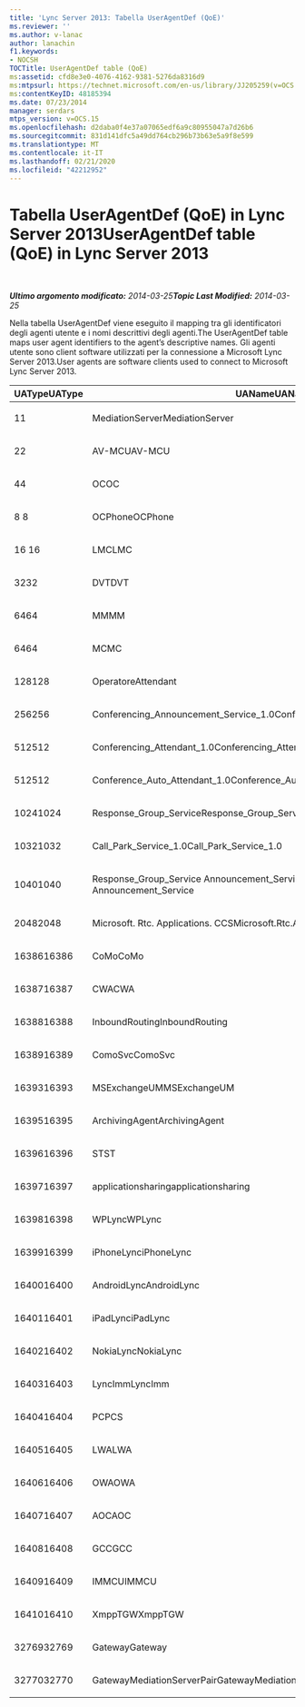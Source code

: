 ```yaml
---
title: 'Lync Server 2013: Tabella UserAgentDef (QoE)'
ms.reviewer: ''
ms.author: v-lanac
author: lanachin
f1.keywords:
- NOCSH
TOCTitle: UserAgentDef table (QoE)
ms:assetid: cfd8e3e0-4076-4162-9381-5276da8316d9
ms:mtpsurl: https://technet.microsoft.com/en-us/library/JJ205259(v=OCS.15)
ms:contentKeyID: 48185394
ms.date: 07/23/2014
manager: serdars
mtps_version: v=OCS.15
ms.openlocfilehash: d2daba0f4e37a07065edf6a9c80955047a7d26b6
ms.sourcegitcommit: 831d141dfc5a49dd764cb296b73b63e5a9f8e599
ms.translationtype: MT
ms.contentlocale: it-IT
ms.lasthandoff: 02/21/2020
ms.locfileid: "42212952"
---
```

<div data-xmlns="http://www.w3.org/1999/xhtml">

<div class="topic" data-xmlns="http://www.w3.org/1999/xhtml" data-msxsl="urn:schemas-microsoft-com:xslt" data-cs="https://msdn.microsoft.com/">

<div data-asp="https://msdn2.microsoft.com/asp">

# <a name="useragentdef-table-qoe-in-lync-server-2013"></a><span data-ttu-id="c2ea3-102">Tabella UserAgentDef (QoE) in Lync Server 2013</span><span class="sxs-lookup"><span data-stu-id="c2ea3-102">UserAgentDef table (QoE) in Lync Server 2013</span></span>

</div>

<div id="mainSection">

<div id="mainBody">

<span> </span>

<span data-ttu-id="c2ea3-103">_**Ultimo argomento modificato:** 2014-03-25_</span><span class="sxs-lookup"><span data-stu-id="c2ea3-103">_**Topic Last Modified:** 2014-03-25_</span></span>

<span data-ttu-id="c2ea3-104">Nella tabella UserAgentDef viene eseguito il mapping tra gli identificatori degli agenti utente e i nomi descrittivi degli agenti.</span><span class="sxs-lookup"><span data-stu-id="c2ea3-104">The UserAgentDef table maps user agent identifiers to the agent’s descriptive names.</span></span> <span data-ttu-id="c2ea3-105">Gli agenti utente sono client software utilizzati per la connessione a Microsoft Lync Server 2013.</span><span class="sxs-lookup"><span data-stu-id="c2ea3-105">User agents are software clients used to connect to Microsoft Lync Server 2013.</span></span>


<table>
<colgroup>
<col style="width: 33%" />
<col style="width: 33%" />
<col style="width: 33%" />
</colgroup>
<thead>
<tr class="header">
<th><span data-ttu-id="c2ea3-106">UAType</span><span class="sxs-lookup"><span data-stu-id="c2ea3-106">UAType</span></span></th>
<th><span data-ttu-id="c2ea3-107">UAName</span><span class="sxs-lookup"><span data-stu-id="c2ea3-107">UAName</span></span></th>
<th><span data-ttu-id="c2ea3-108">UACategory</span><span class="sxs-lookup"><span data-stu-id="c2ea3-108">UACategory</span></span></th>
</tr>
</thead>
<tbody>
<tr class="odd">
<td><p><span data-ttu-id="c2ea3-109">1</span><span class="sxs-lookup"><span data-stu-id="c2ea3-109">1</span></span></p></td>
<td><p><span data-ttu-id="c2ea3-110">MediationServer</span><span class="sxs-lookup"><span data-stu-id="c2ea3-110">MediationServer</span></span></p></td>
<td><p><span data-ttu-id="c2ea3-111">MediationServer</span><span class="sxs-lookup"><span data-stu-id="c2ea3-111">MediationServer</span></span></p></td>
</tr>
<tr class="even">
<td><p><span data-ttu-id="c2ea3-112">2</span><span class="sxs-lookup"><span data-stu-id="c2ea3-112">2</span></span></p></td>
<td><p><span data-ttu-id="c2ea3-113">AV-MCU</span><span class="sxs-lookup"><span data-stu-id="c2ea3-113">AV-MCU</span></span></p></td>
<td><p><span data-ttu-id="c2ea3-114">AV-MCU</span><span class="sxs-lookup"><span data-stu-id="c2ea3-114">AV-MCU</span></span></p></td>
</tr>
<tr class="odd">
<td><p><span data-ttu-id="c2ea3-115">4</span><span class="sxs-lookup"><span data-stu-id="c2ea3-115">4</span></span></p></td>
<td><p><span data-ttu-id="c2ea3-116">OC</span><span class="sxs-lookup"><span data-stu-id="c2ea3-116">OC</span></span></p></td>
<td><p><span data-ttu-id="c2ea3-117">OC</span><span class="sxs-lookup"><span data-stu-id="c2ea3-117">OC</span></span></p></td>
</tr>
<tr class="even">
<td><p><span data-ttu-id="c2ea3-118">8 </span><span class="sxs-lookup"><span data-stu-id="c2ea3-118">8</span></span></p></td>
<td><p><span data-ttu-id="c2ea3-119">OCPhone</span><span class="sxs-lookup"><span data-stu-id="c2ea3-119">OCPhone</span></span></p></td>
<td><p><span data-ttu-id="c2ea3-120">OCPhone</span><span class="sxs-lookup"><span data-stu-id="c2ea3-120">OCPhone</span></span></p></td>
</tr>
<tr class="odd">
<td><p><span data-ttu-id="c2ea3-121">16 </span><span class="sxs-lookup"><span data-stu-id="c2ea3-121">16</span></span></p></td>
<td><p><span data-ttu-id="c2ea3-122">LMC</span><span class="sxs-lookup"><span data-stu-id="c2ea3-122">LMC</span></span></p></td>
<td><p><span data-ttu-id="c2ea3-123">LMC</span><span class="sxs-lookup"><span data-stu-id="c2ea3-123">LMC</span></span></p></td>
</tr>
<tr class="even">
<td><p><span data-ttu-id="c2ea3-124">32</span><span class="sxs-lookup"><span data-stu-id="c2ea3-124">32</span></span></p></td>
<td><p><span data-ttu-id="c2ea3-125">DVT</span><span class="sxs-lookup"><span data-stu-id="c2ea3-125">DVT</span></span></p></td>
<td><p><span data-ttu-id="c2ea3-126">DVT</span><span class="sxs-lookup"><span data-stu-id="c2ea3-126">DVT</span></span></p></td>
</tr>
<tr class="odd">
<td><p><span data-ttu-id="c2ea3-127">64</span><span class="sxs-lookup"><span data-stu-id="c2ea3-127">64</span></span></p></td>
<td><p><span data-ttu-id="c2ea3-128">MM</span><span class="sxs-lookup"><span data-stu-id="c2ea3-128">MM</span></span></p></td>
<td><p><span data-ttu-id="c2ea3-129">MM</span><span class="sxs-lookup"><span data-stu-id="c2ea3-129">MM</span></span></p></td>
</tr>
<tr class="even">
<td><p><span data-ttu-id="c2ea3-130">64</span><span class="sxs-lookup"><span data-stu-id="c2ea3-130">64</span></span></p></td>
<td><p><span data-ttu-id="c2ea3-131">MC</span><span class="sxs-lookup"><span data-stu-id="c2ea3-131">MC</span></span></p></td>
<td><p><span data-ttu-id="c2ea3-132">MM</span><span class="sxs-lookup"><span data-stu-id="c2ea3-132">MM</span></span></p></td>
</tr>
<tr class="odd">
<td><p><span data-ttu-id="c2ea3-133">128</span><span class="sxs-lookup"><span data-stu-id="c2ea3-133">128</span></span></p></td>
<td><p><span data-ttu-id="c2ea3-134">Operatore</span><span class="sxs-lookup"><span data-stu-id="c2ea3-134">Attendant</span></span></p></td>
<td><p><span data-ttu-id="c2ea3-135">Operatore</span><span class="sxs-lookup"><span data-stu-id="c2ea3-135">Attendant</span></span></p></td>
</tr>
<tr class="even">
<td><p><span data-ttu-id="c2ea3-136">256</span><span class="sxs-lookup"><span data-stu-id="c2ea3-136">256</span></span></p></td>
<td><p><span data-ttu-id="c2ea3-137">Conferencing_Announcement_Service_1.0</span><span class="sxs-lookup"><span data-stu-id="c2ea3-137">Conferencing_Announcement_Service_1.0</span></span></p></td>
<td><p><span data-ttu-id="c2ea3-138">CAS</span><span class="sxs-lookup"><span data-stu-id="c2ea3-138">CAS</span></span></p></td>
</tr>
<tr class="odd">
<td><p><span data-ttu-id="c2ea3-139">512</span><span class="sxs-lookup"><span data-stu-id="c2ea3-139">512</span></span></p></td>
<td><p><span data-ttu-id="c2ea3-140">Conferencing_Attendant_1.0</span><span class="sxs-lookup"><span data-stu-id="c2ea3-140">Conferencing_Attendant_1.0</span></span></p></td>
<td><p><span data-ttu-id="c2ea3-141">CAA</span><span class="sxs-lookup"><span data-stu-id="c2ea3-141">CAA</span></span></p></td>
</tr>
<tr class="even">
<td><p><span data-ttu-id="c2ea3-142">512</span><span class="sxs-lookup"><span data-stu-id="c2ea3-142">512</span></span></p></td>
<td><p><span data-ttu-id="c2ea3-143">Conference_Auto_Attendant_1.0</span><span class="sxs-lookup"><span data-stu-id="c2ea3-143">Conference_Auto_Attendant_1.0</span></span></p></td>
<td><p><span data-ttu-id="c2ea3-144">CAA</span><span class="sxs-lookup"><span data-stu-id="c2ea3-144">CAA</span></span></p></td>
</tr>
<tr class="odd">
<td><p><span data-ttu-id="c2ea3-145">1024</span><span class="sxs-lookup"><span data-stu-id="c2ea3-145">1024</span></span></p></td>
<td><p><span data-ttu-id="c2ea3-146">Response_Group_Service</span><span class="sxs-lookup"><span data-stu-id="c2ea3-146">Response_Group_Service</span></span></p></td>
<td><p><span data-ttu-id="c2ea3-147">RGS</span><span class="sxs-lookup"><span data-stu-id="c2ea3-147">RGS</span></span></p></td>
</tr>
<tr class="even">
<td><p><span data-ttu-id="c2ea3-148">1032</span><span class="sxs-lookup"><span data-stu-id="c2ea3-148">1032</span></span></p></td>
<td><p><span data-ttu-id="c2ea3-149">Call_Park_Service_1.0</span><span class="sxs-lookup"><span data-stu-id="c2ea3-149">Call_Park_Service_1.0</span></span></p></td>
<td><p><span data-ttu-id="c2ea3-150">CPS</span><span class="sxs-lookup"><span data-stu-id="c2ea3-150">CPS</span></span></p></td>
</tr>
<tr class="odd">
<td><p><span data-ttu-id="c2ea3-151">1040</span><span class="sxs-lookup"><span data-stu-id="c2ea3-151">1040</span></span></p></td>
<td><p><span data-ttu-id="c2ea3-152">Response_Group_Service Announcement_Service</span><span class="sxs-lookup"><span data-stu-id="c2ea3-152">Response_Group_Service Announcement_Service</span></span></p></td>
<td><p><span data-ttu-id="c2ea3-153">COME</span><span class="sxs-lookup"><span data-stu-id="c2ea3-153">AS</span></span></p></td>
</tr>
<tr class="even">
<td><p><span data-ttu-id="c2ea3-154">2048</span><span class="sxs-lookup"><span data-stu-id="c2ea3-154">2048</span></span></p></td>
<td><p><span data-ttu-id="c2ea3-155">Microsoft. Rtc. Applications. CCS</span><span class="sxs-lookup"><span data-stu-id="c2ea3-155">Microsoft.Rtc.Applications.Ccs</span></span></p></td>
<td><p><span data-ttu-id="c2ea3-156">CCS</span><span class="sxs-lookup"><span data-stu-id="c2ea3-156">CCS</span></span></p></td>
</tr>
<tr class="odd">
<td><p><span data-ttu-id="c2ea3-157">16386</span><span class="sxs-lookup"><span data-stu-id="c2ea3-157">16386</span></span></p></td>
<td><p><span data-ttu-id="c2ea3-158">CoMo</span><span class="sxs-lookup"><span data-stu-id="c2ea3-158">CoMo</span></span></p></td>
<td><p><span data-ttu-id="c2ea3-159">CoMo</span><span class="sxs-lookup"><span data-stu-id="c2ea3-159">CoMo</span></span></p></td>
</tr>
<tr class="even">
<td><p><span data-ttu-id="c2ea3-160">16387</span><span class="sxs-lookup"><span data-stu-id="c2ea3-160">16387</span></span></p></td>
<td><p><span data-ttu-id="c2ea3-161">CWA</span><span class="sxs-lookup"><span data-stu-id="c2ea3-161">CWA</span></span></p></td>
<td><p><span data-ttu-id="c2ea3-162">CWA</span><span class="sxs-lookup"><span data-stu-id="c2ea3-162">CWA</span></span></p></td>
</tr>
<tr class="odd">
<td><p><span data-ttu-id="c2ea3-163">16388</span><span class="sxs-lookup"><span data-stu-id="c2ea3-163">16388</span></span></p></td>
<td><p><span data-ttu-id="c2ea3-164">InboundRouting</span><span class="sxs-lookup"><span data-stu-id="c2ea3-164">InboundRouting</span></span></p></td>
<td><p><span data-ttu-id="c2ea3-165">InboundRouting</span><span class="sxs-lookup"><span data-stu-id="c2ea3-165">InboundRouting</span></span></p></td>
</tr>
<tr class="even">
<td><p><span data-ttu-id="c2ea3-166">16389</span><span class="sxs-lookup"><span data-stu-id="c2ea3-166">16389</span></span></p></td>
<td><p><span data-ttu-id="c2ea3-167">ComoSvc</span><span class="sxs-lookup"><span data-stu-id="c2ea3-167">ComoSvc</span></span></p></td>
<td><p><span data-ttu-id="c2ea3-168">ComoSvc</span><span class="sxs-lookup"><span data-stu-id="c2ea3-168">ComoSvc</span></span></p></td>
</tr>
<tr class="odd">
<td><p><span data-ttu-id="c2ea3-169">16393</span><span class="sxs-lookup"><span data-stu-id="c2ea3-169">16393</span></span></p></td>
<td><p><span data-ttu-id="c2ea3-170">MSExchangeUM</span><span class="sxs-lookup"><span data-stu-id="c2ea3-170">MSExchangeUM</span></span></p></td>
<td><p><span data-ttu-id="c2ea3-171">ExUM</span><span class="sxs-lookup"><span data-stu-id="c2ea3-171">ExUM</span></span></p></td>
</tr>
<tr class="even">
<td><p><span data-ttu-id="c2ea3-172">16395</span><span class="sxs-lookup"><span data-stu-id="c2ea3-172">16395</span></span></p></td>
<td><p><span data-ttu-id="c2ea3-173">ArchivingAgent</span><span class="sxs-lookup"><span data-stu-id="c2ea3-173">ArchivingAgent</span></span></p></td>
<td><p><span data-ttu-id="c2ea3-174">ARCHAGENT</span><span class="sxs-lookup"><span data-stu-id="c2ea3-174">ARCHAGENT</span></span></p></td>
</tr>
<tr class="odd">
<td><p><span data-ttu-id="c2ea3-175">16396</span><span class="sxs-lookup"><span data-stu-id="c2ea3-175">16396</span></span></p></td>
<td><p><span data-ttu-id="c2ea3-176">ST</span><span class="sxs-lookup"><span data-stu-id="c2ea3-176">ST</span></span></p></td>
<td><p><span data-ttu-id="c2ea3-177">ST</span><span class="sxs-lookup"><span data-stu-id="c2ea3-177">ST</span></span></p></td>
</tr>
<tr class="even">
<td><p><span data-ttu-id="c2ea3-178">16397</span><span class="sxs-lookup"><span data-stu-id="c2ea3-178">16397</span></span></p></td>
<td><p><span data-ttu-id="c2ea3-179">applicationsharing</span><span class="sxs-lookup"><span data-stu-id="c2ea3-179">applicationsharing</span></span></p></td>
<td><p><span data-ttu-id="c2ea3-180">ASMCU</span><span class="sxs-lookup"><span data-stu-id="c2ea3-180">ASMCU</span></span></p></td>
</tr>
<tr class="odd">
<td><p><span data-ttu-id="c2ea3-181">16398</span><span class="sxs-lookup"><span data-stu-id="c2ea3-181">16398</span></span></p></td>
<td><p><span data-ttu-id="c2ea3-182">WPLync</span><span class="sxs-lookup"><span data-stu-id="c2ea3-182">WPLync</span></span></p></td>
<td><p><span data-ttu-id="c2ea3-183">WPLync</span><span class="sxs-lookup"><span data-stu-id="c2ea3-183">WPLync</span></span></p></td>
</tr>
<tr class="even">
<td><p><span data-ttu-id="c2ea3-184">16399</span><span class="sxs-lookup"><span data-stu-id="c2ea3-184">16399</span></span></p></td>
<td><p><span data-ttu-id="c2ea3-185">iPhoneLync</span><span class="sxs-lookup"><span data-stu-id="c2ea3-185">iPhoneLync</span></span></p></td>
<td><p><span data-ttu-id="c2ea3-186">iPhoneLync</span><span class="sxs-lookup"><span data-stu-id="c2ea3-186">iPhoneLync</span></span></p></td>
</tr>
<tr class="odd">
<td><p><span data-ttu-id="c2ea3-187">16400</span><span class="sxs-lookup"><span data-stu-id="c2ea3-187">16400</span></span></p></td>
<td><p><span data-ttu-id="c2ea3-188">AndroidLync</span><span class="sxs-lookup"><span data-stu-id="c2ea3-188">AndroidLync</span></span></p></td>
<td><p><span data-ttu-id="c2ea3-189">AndroidLync</span><span class="sxs-lookup"><span data-stu-id="c2ea3-189">AndroidLync</span></span></p></td>
</tr>
<tr class="even">
<td><p><span data-ttu-id="c2ea3-190">16401</span><span class="sxs-lookup"><span data-stu-id="c2ea3-190">16401</span></span></p></td>
<td><p><span data-ttu-id="c2ea3-191">iPadLync</span><span class="sxs-lookup"><span data-stu-id="c2ea3-191">iPadLync</span></span></p></td>
<td><p><span data-ttu-id="c2ea3-192">iPadLync</span><span class="sxs-lookup"><span data-stu-id="c2ea3-192">iPadLync</span></span></p></td>
</tr>
<tr class="odd">
<td><p><span data-ttu-id="c2ea3-193">16402</span><span class="sxs-lookup"><span data-stu-id="c2ea3-193">16402</span></span></p></td>
<td><p><span data-ttu-id="c2ea3-194">NokiaLync</span><span class="sxs-lookup"><span data-stu-id="c2ea3-194">NokiaLync</span></span></p></td>
<td><p><span data-ttu-id="c2ea3-195">NokiaLync</span><span class="sxs-lookup"><span data-stu-id="c2ea3-195">NokiaLync</span></span></p></td>
</tr>
<tr class="even">
<td><p><span data-ttu-id="c2ea3-196">16403</span><span class="sxs-lookup"><span data-stu-id="c2ea3-196">16403</span></span></p></td>
<td><p><span data-ttu-id="c2ea3-197">LyncImm</span><span class="sxs-lookup"><span data-stu-id="c2ea3-197">LyncImm</span></span></p></td>
<td><p><span data-ttu-id="c2ea3-198">LyncImm</span><span class="sxs-lookup"><span data-stu-id="c2ea3-198">LyncImm</span></span></p></td>
</tr>
<tr class="odd">
<td><p><span data-ttu-id="c2ea3-199">16404</span><span class="sxs-lookup"><span data-stu-id="c2ea3-199">16404</span></span></p></td>
<td><p><span data-ttu-id="c2ea3-200">PC</span><span class="sxs-lookup"><span data-stu-id="c2ea3-200">PCS</span></span></p></td>
<td><p><span data-ttu-id="c2ea3-201">PC</span><span class="sxs-lookup"><span data-stu-id="c2ea3-201">PCS</span></span></p></td>
</tr>
<tr class="even">
<td><p><span data-ttu-id="c2ea3-202">16405</span><span class="sxs-lookup"><span data-stu-id="c2ea3-202">16405</span></span></p></td>
<td><p><span data-ttu-id="c2ea3-203">LWA</span><span class="sxs-lookup"><span data-stu-id="c2ea3-203">LWA</span></span></p></td>
<td><p><span data-ttu-id="c2ea3-204">LWA</span><span class="sxs-lookup"><span data-stu-id="c2ea3-204">LWA</span></span></p></td>
</tr>
<tr class="odd">
<td><p><span data-ttu-id="c2ea3-205">16406</span><span class="sxs-lookup"><span data-stu-id="c2ea3-205">16406</span></span></p></td>
<td><p><span data-ttu-id="c2ea3-206">OWA</span><span class="sxs-lookup"><span data-stu-id="c2ea3-206">OWA</span></span></p></td>
<td><p><span data-ttu-id="c2ea3-207">OWA</span><span class="sxs-lookup"><span data-stu-id="c2ea3-207">OWA</span></span></p></td>
</tr>
<tr class="even">
<td><p><span data-ttu-id="c2ea3-208">16407</span><span class="sxs-lookup"><span data-stu-id="c2ea3-208">16407</span></span></p></td>
<td><p><span data-ttu-id="c2ea3-209">AOC</span><span class="sxs-lookup"><span data-stu-id="c2ea3-209">AOC</span></span></p></td>
<td><p><span data-ttu-id="c2ea3-210">AOC</span><span class="sxs-lookup"><span data-stu-id="c2ea3-210">AOC</span></span></p></td>
</tr>
<tr class="odd">
<td><p><span data-ttu-id="c2ea3-211">16408</span><span class="sxs-lookup"><span data-stu-id="c2ea3-211">16408</span></span></p></td>
<td><p><span data-ttu-id="c2ea3-212">GCC</span><span class="sxs-lookup"><span data-stu-id="c2ea3-212">GCC</span></span></p></td>
<td><p><span data-ttu-id="c2ea3-213">GCC</span><span class="sxs-lookup"><span data-stu-id="c2ea3-213">GCC</span></span></p></td>
</tr>
<tr class="even">
<td><p><span data-ttu-id="c2ea3-214">16409</span><span class="sxs-lookup"><span data-stu-id="c2ea3-214">16409</span></span></p></td>
<td><p><span data-ttu-id="c2ea3-215">IMMCU</span><span class="sxs-lookup"><span data-stu-id="c2ea3-215">IMMCU</span></span></p></td>
<td><p><span data-ttu-id="c2ea3-216">IMMCU</span><span class="sxs-lookup"><span data-stu-id="c2ea3-216">IMMCU</span></span></p></td>
</tr>
<tr class="odd">
<td><p><span data-ttu-id="c2ea3-217">16410</span><span class="sxs-lookup"><span data-stu-id="c2ea3-217">16410</span></span></p></td>
<td><p><span data-ttu-id="c2ea3-218">XmppTGW</span><span class="sxs-lookup"><span data-stu-id="c2ea3-218">XmppTGW</span></span></p></td>
<td><p><span data-ttu-id="c2ea3-219">XmppGateway</span><span class="sxs-lookup"><span data-stu-id="c2ea3-219">XmppGateway</span></span></p></td>
</tr>
<tr class="even">
<td><p><span data-ttu-id="c2ea3-220">32769</span><span class="sxs-lookup"><span data-stu-id="c2ea3-220">32769</span></span></p></td>
<td><p><span data-ttu-id="c2ea3-221">Gateway</span><span class="sxs-lookup"><span data-stu-id="c2ea3-221">Gateway</span></span></p></td>
<td><p><span data-ttu-id="c2ea3-222">Gateway</span><span class="sxs-lookup"><span data-stu-id="c2ea3-222">Gateway</span></span></p></td>
</tr>
<tr class="odd">
<td><p><span data-ttu-id="c2ea3-223">32770</span><span class="sxs-lookup"><span data-stu-id="c2ea3-223">32770</span></span></p></td>
<td><p><span data-ttu-id="c2ea3-224">GatewayMediationServerPair</span><span class="sxs-lookup"><span data-stu-id="c2ea3-224">GatewayMediationServerPair</span></span></p></td>
<td><p><span data-ttu-id="c2ea3-225">GatewayMediationServerPair</span><span class="sxs-lookup"><span data-stu-id="c2ea3-225">GatewayMediationServerPair</span></span></p></td>
</tr>
</tbody>
</table>


</div>

<span> </span>

</div>

</div>

</div>

